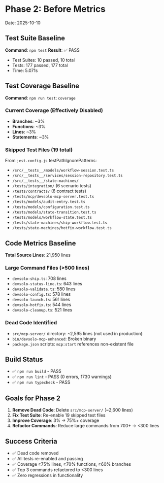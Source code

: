 # Phase 2: Before Metrics

Date: 2025-10-10

## Test Suite Baseline

**Command**: `npm test`
**Result**: ✅ PASS

- Test Suites: 10 passed, 10 total
- Tests: 177 passed, 177 total
- Time: 5.071s

## Test Coverage Baseline

**Command**: `npm run test:coverage`

### Current Coverage (Effectively Disabled)
- **Branches**: ~3%
- **Functions**: ~3%
- **Lines**: ~3%
- **Statements**: ~3%

### Skipped Test Files (19 total)
From `jest.config.js` testPathIgnorePatterns:
- `/src/__tests__/models/workflow-session.test.ts`
- `/src/__tests__/services/session-repository.test.ts`
- `/src/__tests__/state-machines/`
- `/tests/integration/` (6 scenario tests)
- `/tests/contracts/` (6 contract tests)
- `/tests/mcp/devsolo-mcp-server.test.ts`
- `/tests/models/audit-entry.test.ts`
- `/tests/models/configuration.test.ts`
- `/tests/models/state-transition.test.ts`
- `/tests/models/workflow-state.test.ts`
- `/tests/state-machines/ship-workflow.test.ts`
- `/tests/state-machines/hotfix-workflow.test.ts`

## Code Metrics Baseline

**Total Source Lines**: 21,950 lines

### Large Command Files (>500 lines)
- `devsolo-ship.ts`: 708 lines
- `devsolo-status-line.ts`: 643 lines
- `devsolo-validate.ts`: 580 lines
- `devsolo-config.ts`: 578 lines
- `devsolo-launch.ts`: 561 lines
- `devsolo-hotfix.ts`: 544 lines
- `devsolo-cleanup.ts`: 521 lines

### Dead Code Identified
- `src/mcp-server/` directory: ~2,595 lines (not used in production)
- `bin/devsolo-mcp-enhanced`: Broken binary
- `package.json` scripts: `mcp:start` references non-existent file

## Build Status

- ✅ `npm run build` - PASS
- ✅ `npm run lint` - PASS (0 errors, 1730 warnings)
- ✅ `npm run typecheck` - PASS

## Goals for Phase 2

1. **Remove Dead Code**: Delete `src/mcp-server/` (~2,600 lines)
2. **Fix Test Suite**: Re-enable 19 skipped test files
3. **Improve Coverage**: 3% → 75%+ coverage
4. **Refactor Commands**: Reduce large commands from 700+ → <300 lines

## Success Criteria

- ✅ Dead code removed
- ✅ All tests re-enabled and passing
- ✅ Coverage ≥75% lines, ≥70% functions, ≥60% branches
- ✅ Top 3 commands refactored to <300 lines
- ✅ Zero regressions in functionality
